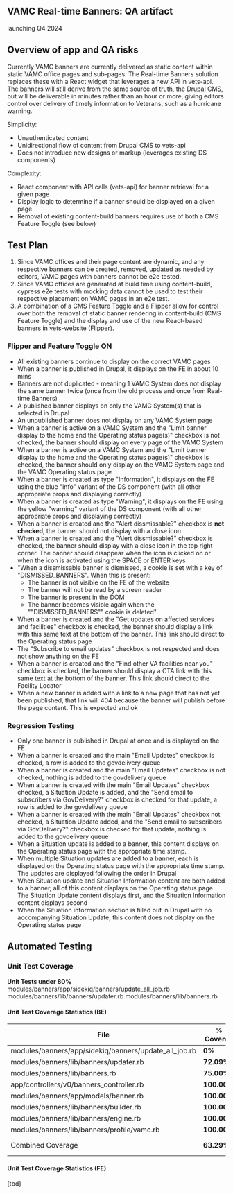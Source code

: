 ## VAMC Real-time Banners: QA artifact

launching Q4 2024

## Overview of app and QA risks

Currently VAMC banners are currently delivered as static content within static VAMC office pages and sub-pages. The Real-time Banners solution replaces these with a React widget that leverages a new API in vets-api. The banners will still derive from the same source of truth, the Drupal CMS, but will be deliverable in minutes rather than an hour or more, giving editors control over delivery of timely information to Veterans, such as a hurricane warning.

Simplicity:
- Unauthenticated content
- Unidirectional flow of content from Drupal CMS to vets-api
- Does not introduce new designs or markup (leverages existing DS components)

Complexity:
- React component with API calls (vets-api) for banner retrieval for a given page
- Display logic to determine if a banner should be displayed on a given page
- Removal of existing content-build banners requires use of both a CMS Feature Toggle (see below)

## Test Plan

1. Since VAMC offices and their page content are dynamic, and any respective banners can be created, removed, updated as needed by editors, VAMC pages with banners cannot be e2e tested.
2. Since VAMC offices are generated at build time using content-build, cypress e2e tests with mocking data cannot be used to test their respective placement on VAMC pages in an e2e test.
3. A combination of a CMS Feature Toggle and a Flipper allow for control over both the removal of static banner rendering in content-build (CMS Feature Toggle) and the display and use of the new React-based banners in vets-website (Flipper).

### Flipper and Feature Toggle ON
- All existing banners continue to display on the correct VAMC pages
- When a banner is published in Drupal, it displays on the FE in about 10 mins
- Banners are not duplicated - meaning 1 VAMC System does not display the same banner twice (once from the old process and once from Real-time Banners)
- A published banner displays on only the VAMC System(s) that is selected in Drupal
- An unpublished banner does not display on any VAMC System page
- When a banner is active on a VAMC System and the "Limit banner display to the home and the Operating status page(s)" checkbox is not checked, the banner should display on every page of the VAMC System
- When a banner is active on a VAMC System and the "Limit banner display to the home and the Operating status page(s)" checkbox is checked, the banner should only display on the VAMC System page and the VAMC Operating status page
- When a banner is created as type "Information", it displays on the FE using the blue "info" variant of the DS component (with all other appropriate props and displaying correctly)
- When a banner is created as type "Warning", it displays on the FE using the yellow "warning" variant of the DS component (with all other appropriate props and displaying correctly)
- When a banner is created and the "Alert dissmissable?" checkbox is **not checked**, the banner should not display with a close icon
- When a banner is created and the "Alert dissmissable?" checkbox is checked, the banner should display with a close icon in the top right corner. The banner should disappear when the icon is clicked on or when the icon is activated using the SPACE or ENTER keys
- "When a dissmissable banner is dismissed, a cookie is set with a key of "DISMISSED_BANNERS". When this is present:
  * The banner is not visible on the FE of the website
  * The banner will not be read by a screen reader
  * The banner is present in the DOM
  * The banner becomes visible again when the ""DISMISSED_BANNERS"" cookie is deleted"
- When a banner is created and the "Get updates on affected services and facilities" checkbox is checked, the banner should display a link with this same text at the bottom of the banner. This link should direct to the Operating status page
- The "Subscribe to email updates" checkbox is not respected and does not show anything on the FE
- When a banner is created and the "Find other VA facilities near you" checkbox is checked, the banner should display a CTA link with this same text at the bottom of the banner. This link should direct to the Facility Locator
- When a new banner is added with a link to a new page that has not yet been published, that link will 404 because the banner will publish before the page content. This is expected and ok

### Regression Testing
- Only one banner is published in Drupal at once and is displayed on the FE
- When a banner is created and the main "Email Updates" checkbox is checked, a row is added to the govdelivery queue
- When a banner is created and the main "Email Updates" checkbox is not checked, nothing is added to the govdelivery queue
- When a banner is created with the main "Email Updates" checkbox checked, a Situation Update is added, and the "Send email to subscribers via GovDelivery?" checkbox is checked for that update, a row is added to the govdelivery queue
- When a banner is created with the main "Email Updates" checkbox not checked, a Situation Update added, and the "Send email to subscribers via GovDelivery?" checkbox is checked for that update, nothing is added to the govdelivery queue
- When a Situation update is added to a banner, this content displays on the Operating status page with the appropriate time stamp.
- When multiple Situation updates are added to a banner, each is displayed on the Operating status page with the appropriate time stamp. The updates are displayed following the order in Drupal
- When Situation update and Situation Information content are both added to a banner, all of this content displays on the Operating status page. The Situation Update content displays first, and the Situation Information content displays second
- When the Situation information section is filled out in Drupal with no accompanying Situation Update, this content does not display on the Operating status page

## Automated Testing

### Unit Test Coverage

**Unit Tests under 80%**
modules/banners/app/sidekiq/banners/update_all_job.rb
modules/banners/lib/banners/updater.rb 
modules/banners/lib/banners.rb

#### Unit Test Coverage Statistics (BE)

| File                           | % Covered | Lines  | Relevant Lines | Lines Covered | Lines Missed | Avg hits/line |
| ------------------------------ | ----------- | ------ | --------- | ---------- | -------- | ------------ |
|modules/banners/app/sidekiq/banners/update_all_job.rb | **0%** | 56 | 44 | 0 | 44 | 0.0 | 
|modules/banners/lib/banners/updater.rb                | **72.09%** | 80 | 43 | 31 | 12 | 0.91 | 
|modules/banners/lib/banners.rb                        | **75.00%** | 15 | 8 | 6 | 2 | 0.75 | 
|app/controllers/v0/banners_controller.rb              | **100.00%** | 23 | 12 | 12 | 0 | 1.75 | 
|modules/banners/app/models/banner.rb                  | **100.00%** | 53 | 19 | 19 | 0 | 1.79 | 
|modules/banners/lib/banners/builder.rb                | **100.00%** | 41 | 21 | 21 | 0 | 2.19 | 
|modules/banners/lib/banners/engine.rb                 | **100.00%** | 12 | 6 | 6 | 0 | 1.00 | 
|modules/banners/lib/banners/profile/vamc.rb           | **100.00%** | 24 | 5 | 5 | 0 | 1.40 | 
| Combined Coverage | **63.29%** | ------ | --------- | ---------- | -------- | ------------ |

#### Unit Test Coverage Statistics (FE)
[tbd]
